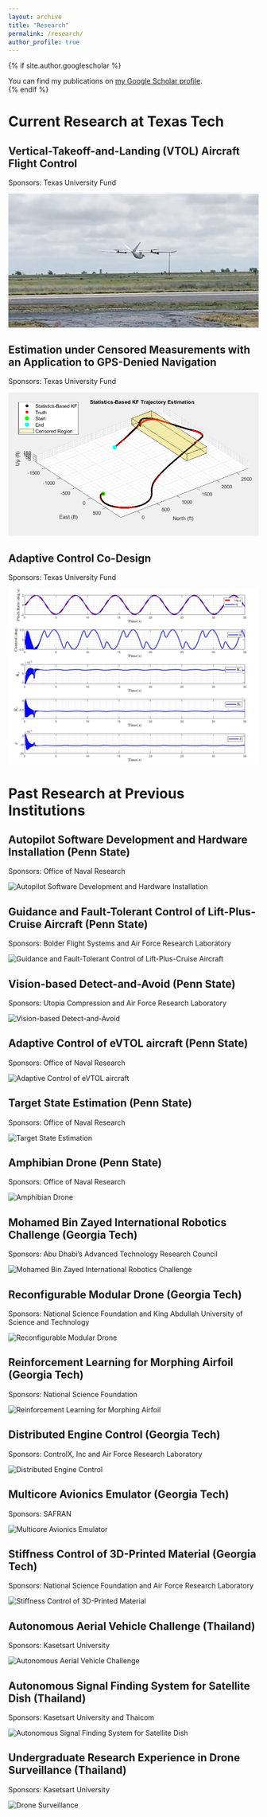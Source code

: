 ```yaml
---
layout: archive
title: "Research"
permalink: /research/
author_profile: true
---
```


{% if site.author.googlescholar %}
  <div class="wordwrap">You can find my publications on <a href="{{site.author.googlescholar}}">my Google Scholar profile</a>.</div>
{% endif %}

# Current Research at Texas Tech

## Vertical-Takeoff-and-Landing (VTOL) Aircraft Flight Control

Sponsors: Texas University Fund

![VTOL Aircraft Flight Control](/images/VTOL_flight.png "VTOL Aircraft Flight Control")

## Estimation under Censored Measurements with an Application to GPS-Denied Navigation 

Sponsors: Texas University Fund

![GPS-Denied Navigation](/images/MTKF_trajectory.png "GPS-Denied Navigation")

## Adaptive Control Co-Design 

Sponsors: Texas University Fund

![Adaptive Control Co-Design](/images/ACCD.jpg "Adaptive Control Co-Design")

# Past Research at Previous Institutions

## Autopilot Software Development and Hardware Installation (Penn State)
Sponsors: Office of Naval Research

![Autopilot Software Development and Hardware Installation](/images/autopilot.png "Autopilot Software Development and Hardware Installation")

## Guidance and Fault-Tolerant Control of Lift-Plus-Cruise Aircraft (Penn State)
Sponsors: Bolder Flight Systems and Air Force Research Laboratory

![Guidance and Fault-Tolerant Control of Lift-Plus-Cruise Aircraft](/images/liftpluscriuse.png "Guidance and Fault-Tolerant Control of Lift-Plus-Cruise Aircraft")

## Vision-based Detect-and-Avoid (Penn State)
Sponsors: Utopia Compression and Air Force Research Laboratory

![Vision-based Detect-and-Avoid](/images/detect_and_avoid.png "Vision-based Detect-and-Avoid")

## Adaptive Control of eVTOL aircraft (Penn State)
Sponsors: Office of Naval Research

![Adaptive Control of eVTOL aircraft](/images/eVTOL_Adaptive_Control.png "Adaptive Control of eVTOL aircraft")

## Target State Estimation (Penn State)
Sponsors: Office of Naval Research

![Target State Estimation](/images/target_estimation.png "Target State Estimation")

## Amphibian Drone (Penn State)
Sponsors: Office of Naval Research

![Amphibian Drone](/images/amphibian_drone.png "Amphibian Drone")

## Mohamed Bin Zayed International Robotics Challenge (Georgia Tech)
Sponsors: Abu Dhabi’s Advanced Technology Research Council

![Mohamed Bin Zayed International Robotics Challenge](/images/mbzirc_gtar.png "Mohamed Bin Zayed International Robotics Challenge")

## Reconfigurable Modular Drone (Georgia Tech)
Sponsors: National Science Foundation and King Abdullah University of Science and Technology

![Reconfigurable Modular Drone](/images/reconfigurable_modular_drone.png "Reconfigurable Modular Drone")

## Reinforcement Learning for Morphing Airfoil (Georgia Tech)
Sponsors: National Science Foundation

![Reinforcement Learning for Morphing Airfoil](/images/morphing_airfoil.png "Reinforcement Learning for Morphing Airfoil")

## Distributed Engine Control (Georgia Tech)
Sponsors: ControlX, Inc and Air Force Research Laboratory

![Distributed Engine Control](/images/Distributed_Engine_Control.png "Distributed Engine Control")

## Multicore Avionics Emulator (Georgia Tech)
Sponsors: SAFRAN

![Multicore Avionics Emulator](/images/multicore_avionics.png "Multicore Avionics Emulator")

## Stiffness Control of 3D-Printed Material (Georgia Tech)
Sponsors: National Science Foundation and Air Force Research Laboratory

![Stiffness Control of 3D-Printed Material](/images/print_feedback.png "Stiffness Control of 3D-Printed Material")

## Autonomous Aerial Vehicle Challenge (Thailand)
Sponsors: Kasetsart University

![Autonomous Aerial Vehicle Challenge](/images/aavc.jpg "Autonomous Aerial Vehicle Challenge")

## Autonomous Signal Finding System for Satellite Dish (Thailand)
Sponsors: Kasetsart University and Thaicom

![Autonomous Signal Finding System for Satellite Dish](/images/satellite.jpg "Autonomous Signal Finding System for Satellite Dish")

## Undergraduate Research Experience in Drone Surveillance (Thailand)
Sponsors: Kasetsart University

![Drone Surveillance](/images/undergrad.png "Drone Surveillance")